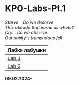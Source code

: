 # KPO-Labs-Pt.1
*Starve... Do we deserve</br>This attitude that burns us whole?</br>Cry... Do we observe</br>Our sanity's tremendous fall*

|Лабки лабушки|
|----------------------|
|[Lab 1](Lab%201/Lab%201.ASM)|
|[Lab 2](Lab%202/Lab%202.ASM)|

**09.02.2024-**
